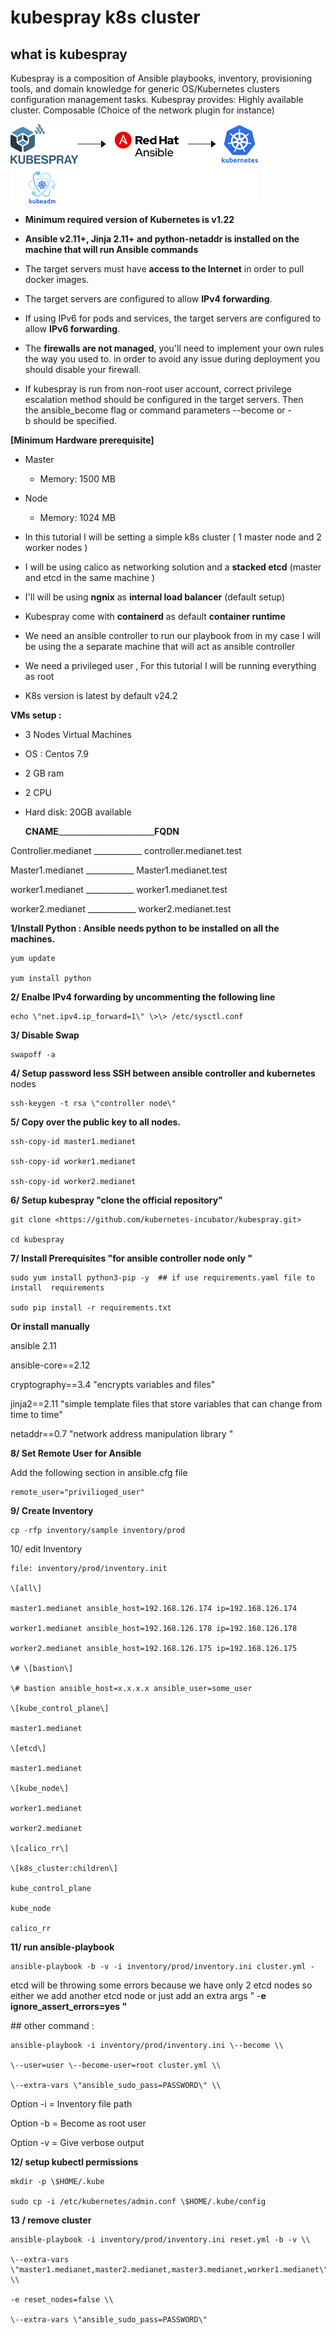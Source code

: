 # kubespray k8s cluster
 

## what is kubespray 

Kubespray is a composition of Ansible playbooks, inventory, provisioning tools, and domain knowledge for generic OS/Kubernetes clusters configuration management tasks. Kubespray provides: Highly available cluster. Composable (Choice of the network plugin for instance)

![](./media/image1.png)


- **Minimum required version of Kubernetes is v1.22**

- **Ansible v2.11+, Jinja 2.11+ and python-netaddr is installed on the
    machine that will run Ansible commands**

- The target servers must have **access to the Internet** in order to
    pull docker images.

- The target servers are configured to allow **IPv4 forwarding**.

- If using IPv6 for pods and services, the target servers are
    configured to allow **IPv6 forwarding**.

- The **firewalls are not managed**, you\'ll need to implement your
    own rules the way you used to. in order to avoid any issue during
    deployment you should disable your firewall.

- If kubespray is run from non-root user account, correct privilege
    escalation method should be configured in the target servers. Then
    the ansible_become flag or command parameters \--become or -b should
    be specified.

**[Minimum Hardware prerequisite]**

- Master

  - Memory: 1500 MB

- Node

  - Memory: 1024 MB

- In this tutorial I will be setting a simple k8s cluster ( 1 master
    node and 2 worker nodes )

- I will be using calico as networking solution and a **stacked etcd**
    (master and etcd in the same machine )

- I'll will be using **ngnix** as **internal load balancer** (default
    setup)

- Kubespray come with **containerd** as default **container runtime**

- We need an ansible controller to run our playbook from in my case I
    will be using the a separate machine that will act as ansible
    controller

- We need a privileged user , For this tutorial I will be running
    everything as root

- K8s version is latest by default v24.2

**VMs setup :**

- 3 Nodes Virtual Machines

- OS : Centos 7.9

- 2 GB ram

- 2 CPU

- Hard disk: 20GB available

    **CNAME**________________________**FQDN**

Controller.medianet   ____________     controller.medianet.test

Master1.medianet    ____________      Master1.medianet.test

worker1.medianet    ____________      worker1.medianet.test

worker2.medianet    ____________      worker2.medianet.test

**1/Install Python : Ansible needs python to be installed on all the
machines.**

````
yum update

yum install python

````
**2/ Enalbe IPv4 forwarding by uncommenting the following line**
````
echo \"net.ipv4.ip_forward=1\" \>\> /etc/sysctl.conf
````
**3/ Disable Swap**
````
swapoff -a
````
**4/ Setup password less SSH between ansible controller and kubernetes**
nodes
````
ssh-keygen -t rsa \"controller node\"
````
**5/ Copy over the public key to all nodes.**
````
ssh-copy-id master1.medianet

ssh-copy-id worker1.medianet

ssh-copy-id worker2.medianet
````
**6/ Setup kubespray \"clone the official repository\"**
````
git clone <https://github.com/kubernetes-incubator/kubespray.git>

cd kubespray
````
**7/ Install Prerequisites "for ansible controller node only "**
````
sudo yum install python3-pip -y  ## if use requirements.yaml file to install  requirements 

sudo pip install -r requirements.txt

````
**Or install manually**

ansible 2.11

ansible-core==2.12

cryptography==3.4     \"encrypts variables and files\"

jinja2==2.11     \"simple template files that store variables that can
change from time to time\"

netaddr==0.7    \"network address manipulation library \"


**8/ Set Remote User for Ansible**

Add the following section in ansible.cfg file
````
remote_user="privilioged_user"
````
**9/ Create Inventory**
````
cp -rfp inventory/sample inventory/prod
````
10/ edit Inventory
````
file: inventory/prod/inventory.init

\[all\]

master1.medianet ansible_host=192.168.126.174 ip=192.168.126.174

worker1.medianet ansible_host=192.168.126.178 ip=192.168.126.178

worker2.medianet ansible_host=192.168.126.175 ip=192.168.126.175

\# \[bastion\]

\# bastion ansible_host=x.x.x.x ansible_user=some_user

\[kube_control_plane\]

master1.medianet

\[etcd\]

master1.medianet

\[kube_node\]

worker1.medianet

worker2.medianet

\[calico_rr\]

\[k8s_cluster:children\]

kube_control_plane

kube_node

calico_rr
````
**11/ run ansible-playbook**
````
ansible-playbook -b -v -i inventory/prod/inventory.ini cluster.yml -
````
etcd will be throwing some errors because we have only 2 etcd nodes so
either we add another etcd node or just add an extra args " -**e
ignore_assert_errors=yes "**

\## other command :
````
ansible-playbook -i inventory/prod/inventory.ini \--become \\

\--user=user \--become-user=root cluster.yml \\

\--extra-vars \"ansible_sudo_pass=PASSWORD\" \\
````
Option -i = Inventory file path

Option -b = Become as root user

Option -v = Give verbose output

**12/ setup kubectl permissions**
````
mkdir -p \$HOME/.kube

sudo cp -i /etc/kubernetes/admin.conf \$HOME/.kube/config
````
**13 / remove cluster**
````
ansible-playbook -i inventory/prod/inventory.ini reset.yml -b -v \\

\--extra-vars
\"master1.medianet,master2.medianet,master3.medianet,worker1.medianet\"
\\

-e reset_nodes=false \\

\--extra-vars \"ansible_sudo_pass=PASSWORD\"
````
